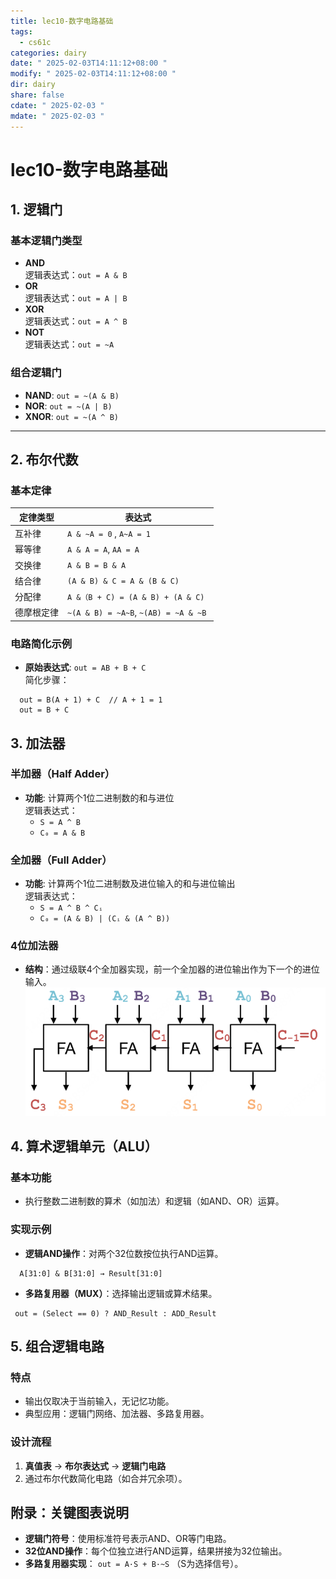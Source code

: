 ```yaml
---
title: lec10-数字电路基础
tags:
  - cs61c
categories: dairy
date: " 2025-02-03T14:11:12+08:00 "
modify: " 2025-02-03T14:11:12+08:00 "
dir: dairy
share: false
cdate: " 2025-02-03 "
mdate: " 2025-02-03 "
---
```


# lec10-数字电路基础

## 1. 逻辑门

### 基本逻辑门类型

- **AND**  
  逻辑表达式：`out = A & B`  
- **OR**  
  逻辑表达式：`out = A | B`  
- **XOR**  
  逻辑表达式：`out = A ^ B`  
- **NOT**  
  逻辑表达式：`out = ~A`  

### 组合逻辑门

- **NAND**: `out = ~(A & B)`  
- **NOR**: `out = ~(A | B)`  
- **XNOR**: `out = ~(A ^ B)`  
---

## 2. 布尔代数

### 基本定律

| 定律类型  | 表达式                                  |
| ----- | ------------------------------------ |
| 互补律   | `A & ~A = 0` , `A~A = 1`             |
| 幂等律   | `A & A = A`, `AA = A`                |
| 交换律   | `A & B = B & A`                      |
| 结合律   | `(A & B) & C = A & (B & C)`          |
| 分配律   | `A &（B + C) = (A & B) + (A & C) `    |
| 德摩根定律 | `~(A & B) = ~A~B`, `~(AB) = ~A & ~B` |

### 电路简化示例

- **原始表达式**: `out = AB + B + C`  
  简化步骤：  

```plaintext
  out = B(A + 1) + C  // A + 1 = 1
  out = B + C
  ```

## 3. 加法器

### 半加器（Half Adder）

- **功能**: 计算两个1位二进制数的和与进位  
  逻辑表达式：  
  - `S = A ^ B`  
  - `C₀ = A & B`  

### 全加器（Full Adder）

- **功能**: 计算两个1位二进制数及进位输入的和与进位输出  
  逻辑表达式：  
  - `S = A ^ B ^ Cᵢ`  
  - `C₀ = (A & B) | (Cᵢ & (A ^ B))`  

### 4位加法器

- **结构**：通过级联4个全加器实现，前一个全加器的进位输出作为下一个的进位输入。  
![image.png](https://raw.githubusercontent.com/Tendourisu/images/master/202502031524125.png)

## 4. 算术逻辑单元（ALU）

### 基本功能

- 执行整数二进制数的算术（如加法）和逻辑（如AND、OR）运算。

### 实现示例

- **逻辑AND操作**：对两个32位数按位执行AND运算。  
```plaintext
  A[31:0] & B[31:0] → Result[31:0]
  ```

- **多路复用器（MUX）**：选择输出逻辑或算术结果。  

 ```plaintext
  out = (Select == 0) ? AND_Result : ADD_Result
  ```

## 5. 组合逻辑电路

### 特点

- 输出仅取决于当前输入，无记忆功能。
- 典型应用：逻辑门网络、加法器、多路复用器。

### 设计流程

1. **真值表** → **布尔表达式** → **逻辑门电路**  
2. 通过布尔代数简化电路（如合并冗余项）。

## 附录：关键图表说明

- **逻辑门符号**：使用标准符号表示AND、OR等门电路。  
- **32位AND操作**：每个位独立进行AND运算，结果拼接为32位输出。  
- **多路复用器实现**： `out = A·S + B·~S` （S为选择信号）。
